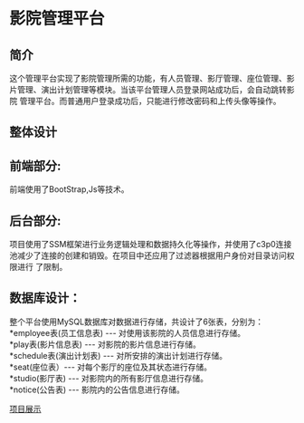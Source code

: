 影院管理平台
============
简介
--------
这个管理平台实现了影院管理所需的功能，有人员管理、影厅管理、座位管理、影片管理、演出计划管理等模块。当该平台管理人员登录网站成功后，会自动跳转影院
管理平台。而普通用户登录成功后，只能进行修改密码和上传头像等操作。

整体设计
----------
前端部分:
--------
前端使用了BootStrap,Js等技术。

后台部分:
--------
项目使用了SSM框架进行业务逻辑处理和数据持久化等操作，并使用了c3p0连接池减少了连接的创建和销毁。在项目中还应用了过滤器根据用户身份对目录访问权限进行
了限制。

数据库设计：
---------
整个平台使用MySQL数据库对数据进行存储，共设计了6张表，分别为：<br>
*employee表(员工信息表) --- 对使用该影院的人员信息进行存储。<br>
*play表(影片信息表) --- 对影院的影片信息进行存储。<br>
*schedule表(演出计划表) --- 对所安排的演出计划进行存储。<br>
*seat(座位表）--- 对每个影厅的座位及其状态进行存储。<br>
*studio(影厅表) --- 对影院内的所有影厅信息进行存储。<br>
*notice(公告表) --- 影院内的公告信息进行存储。<br>


[项目展示](http://123.207.140.133/)
